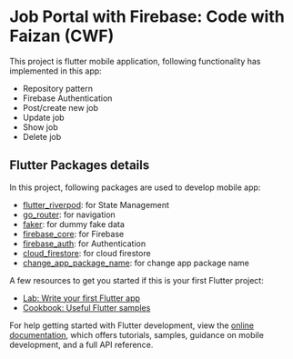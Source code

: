 # Job Portal with Firebase: Code with Faizan (CWF) 

This project is flutter mobile application, following functionality has implemented in this app:
- Repository pattern
- Firebase Authentication
- Post/create new job
- Update job
- Show job
- Delete job

## Flutter Packages details

In this project, following packages are used to develop mobile app:

- [flutter_riverpod](https://pub.dev/packages/faker): for State Management
- [go_router](https://pub.dev/packages/go_router): for navigation
- [faker](https://pub.dev/packages/faker): for dummy fake data
- [firebase_core](https://pub.dev/packages/firebase_core): for Firebase
- [firebase_auth](https://pub.dev/packages/firebase_auth): for Authentication
- [cloud_firestore](https://pub.dev/packages/cloud_firestore): for cloud firestore
- [change_app_package_name](https://pub.dev/packages/change_app_package_name): for change app package name

A few resources to get you started if this is your first Flutter project:

- [Lab: Write your first Flutter app](https://docs.flutter.dev/get-started/codelab)
- [Cookbook: Useful Flutter samples](https://docs.flutter.dev/cookbook)

For help getting started with Flutter development, view the
[online documentation](https://docs.flutter.dev/), which offers tutorials,
samples, guidance on mobile development, and a full API reference.

